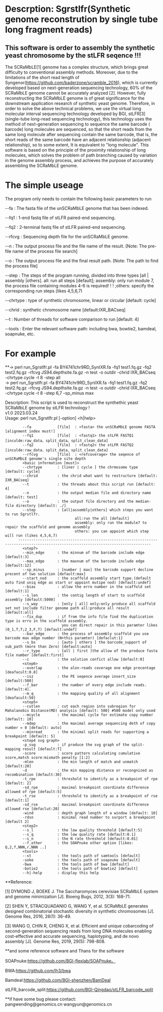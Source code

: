 # Descrption: Sgrstlfr(Synthetic genome reconstrution by single tube long fragment reads)

## This software is order to assembly the synthetic yeast chromosome by the stLFR seqence !!!

The SCRaMbLE[1] genome has a complex structure, which brings great difficulty to conventional assembly methods. Moreover, due to the limitations of the short read length of Syngenor(https://github.com/baderzone/scramble_2016), which is currently developed based on next-generation sequencing technology, 60% of the SCRaMbLE genome cannot be accurately analyzed [2]. However, fully reconstructing the SCRaMbLE genome is of great significance for the downstream application research of synthetic yeast genome. Therefore, in order to solve the above technical problems, we use the virtual long molecular interval sequencing technology developed by BGI, stLFR[3] (single-tube long-read sequencing technology), this technology uses the method of next-generation sequencing to sequence the same barcode ( barcode) long molecules are sequenced, so that the short reads from the same long molecule after sequencing contain the same barcode, that is, the short reads of the same barcode have an adjacent relationship (adjacent relationship), so to some extent, It is equivalent to "long molecule". This software is based on the principle of the proximity relationship of long molecules, which solves the problem of path branching caused by variation in the genome assembly process, and achieves the purpose of accurately assembling the SCRaMbLE genome.


# The simple useage
The program only needs to contain the following basic parameters to run

--fa : The fasta file of the unSCRaMbLE genome that has been indexed.

--fq1 : 1-end fastq file of stLFR paired-end sequencing.

--fq2 : 2-terminal fastq file of stLFR paired-end sequencing.

--rfcvg : Sequencing depth file for the unSCRaMbLE genome.

--n : The output process file and the file name of the result. [Note: The pre-file name of the process file search]

--o : The output process file and the final result path. [Note: The path to find the process file]

--step : The steps of the program running, divided into three types [all | assembly |others].
all: run all steps [default]; assembly: only run module 7, the process file containing modules 4-6 is required! ! ! ;others: specify the corresponding run steps (likes 4,5,6,7)

--chrtype : type of synthetic chromosome, linear or circular [default: cycle]  

--chrid : synthetic chromosome name [default:IXR_BACseq]  

--t : Number of threads for software comparison to run [default: 4]  

--tools : Enter the relevant software path: including bwa, bowtie2, bamdeal, soapnuke, etc. 

# For example  
**-> perl run_Sgrstlfr.pl -fa BY4741chr9RD_SynIXR.fa -fq1 test1.fq.gz -fq2 test2.fq.gz -rfcvg JS94.depthsite.fa.gz -n test -o outdir -chrid IXR_BACseq -chrtype cycle -t 8 -step all  
-> perl run_Sgrstlfr.pl -fa BY4741chr9RD_SynIXR.fa -fq1 test1.fq.gz -fq2 test2.fq.gz -rfcvg JS94.depthsite.fa.gz -n test -o outdir -chrid IXR_BACseq -chrtype cycle -t 8 -step 6,7 -sp_minus max 


Description: This script is used to reconstruct the synthethic yeast SCRaMbLE genome by stLFR technology !  
                 v1.0 2023.03.24   
    Usage: perl run_Sgrstlfr.pl [-option] <h|help>  

            --fa            [file]  : <fasta> the unSCRaMbLE genome FASTA [alignment index must!]
            --fq1           [file]  : <fastq1> the stLFR FASTQ1 [inculde:raw_data、split_data、split_clean_data]
            --fq2           [file]  : <fastq2> the stLFR FASTQ2 [inculde:raw_data、split_data、split_clean_data]       
            --rfcvg         [file]  : <refcoverage> the seqence of unSCRaMbLE genome's single site depth
            <basic information [must]>
            --chrtype       : [liner | cycle ] the chrmosome type [default: cycle]
            --chrid         : the chrid what want to restructure [default: IXR_BACseq]
            --t             : the threads about this script run [default: 4]
            --n             : the output median file and directory name  [default: test]
            --o             : the output file directory and the median-file directory [default: ./]
            --step          : [all|assembly|others] which steps you want to run Sgrstlfr.
                                    all:run the all [default]
                                    assembly: only run the module7 to repair the scaffold and genome assembly
                                    others: you can appoint which step will run (likes 4,5,6,7)
          ----------------------------------------------------------------------------------------------------------------------------------- 
            <step7>
            --min_edge      : the minnum of the barcode include edge [default:3]
            --max_edge      : the maxnum of the barcode include edge [default:12] 
            --sp_minus      : [number | max] the barcode support decline precent of two solution [default:max]  
            --start_nod     : the scaffold assembly start type.(default auto find uniq edge as start or appoint mutipe nod) [default:undef]
            --bias          : allow the erro number in the scaffold set [default:1]
            --s_len         : the contig length of start to scaffold assembly [default:5000]
            --s_way         : [only | all] only:only produce all scaffold set not include filter genome path all:produce all result [default:all]
            --fix_dup       : if from the info file find the duplication type is erro in the scaffold assembly. 
                              you can direct repair in this paramter likes (0_1,T,T;2_3,F,T) [default:undef]
            --bar_edge      : the process of assembly scaffold you use barcode max edge number (N+this paramter) [defaclut:1] 
            --s_bs          : [auto | others ] the barcode_support of sub_path (more than Zero) [default:auto]
            --r_type        : [all | first ]the allow of the produce fasta file number [default:first]
            --c             : the solution confict allow [default:0] 
            <step6>
            --overlap       : the alon-reads coverage one edge precentage [deafacult:0.8]
            --isz           : the PE seqence average insert_size [default:500]
            --f_bar         : the number of every edge include reads. [default:4].
            --m_q           : the mapping quality of all alignment [deafacult:50]
            <step5>
            --cutlen        : cut each region into subregion for Mahalanobis Distance(MD) analysis [default: 500] #500 model only used
            --mcycle        : the maximal cycle for estimate copy number [default: 10] 
            --mdep          : the maximal average sequencing deth of copy number = 0 [default: auto] 
            --minread       : the minimal split reads for supporting a breakpoint [default: 5]
            <step4 svg graph>
            -p_svg          : if produce the svg graph of the split-mapping result [default:T]
            -score          : score pattern calculating cumulative score,match score:mismath penalty [1:2]
            -mlen           : the min length of match and unmatch [default:20]
            -d              : the min mapping distance or recongnized as recombination [default:30]
            -t_rpe          : threshold to identify as a breakpoint of rpe [default: 2]
            -sd_rpe         : maximal breakpoint coordinate difference allowed of rpe [default:5]
            -t_rse          : threshold to identify as a breakpoint of rse [default:1]
            -sd_rse         : maximal breakpoint coordinate difference allowed rse [defaclut:20]
            -wind           : depth graph length of a window [default: 10]
            -rdsn		    : minimal read number to surport a breakpoint [default 2]
            <step2>
            --s_l           : the low quality threshold [default:5]
            --s_q           : the low quality rate [default:0.1]
            --s_n           : the N rate threshold [default:0.01]
            --f_other       : the SOAPnuke other option [likes: Q,2,f,NNN,r,NNN ..]
            <tools>
            --st            : the tools path of samtools [default]
            -soke           : the tools path of soapnuke [default]
            -bwa            : the tools path of bwa [default]
            -botie2         : the tools path of bowtie2 [default]
            --h|-help       : display this help 

**Reference:

[1]	DYMOND J, BOEKE J. The Saccharomyces cerevisiae SCRaMbLE system and genome minimization [J]. Bioeng Bugs, 2012, 3(3): 168-71.

[2]	SHEN Y, STRACQUADANIO G, WANG Y, et al. SCRaMbLE generates designed combinatorial stochastic diversity in synthetic chromosomes [J]. Genome Res, 2016, 26(1): 36-49.

[3]	WANG O, CHIN R, CHENG X, et al. Efficient and unique cobarcoding of second-generation sequencing reads from long DNA molecules enabling cost-effective and accurate sequencing, haplotyping, and de novo assembly [J]. Genome Res, 2019, 29(5): 798-808.

**and some reference software and Thans for the software

SOAPnuke:https://github.com/BGI-flexlab/SOAPnuke。

BWA:https://github.com/lh3/bwa

Bamdeal:https://github.com/BGI-shenzhen/BamDeal

stLFR_barcode_split:https://github.com/BGI-Qingdao/stLFR_barcode_split

**if have some bug please contact:  
pangwending\@genomics.cn    wangyun\@genomics.cn
